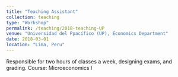 ```yaml
---
title: "Teaching Assistant"
collection: teaching
type: "Workshop"
permalink: /teaching/2018-teaching-UP
venue: "Universidad del Ppacífico (UP), Economics Department"
date: 2018-03-01
location: "Lima, Peru"
---
```


Responsible for two hours of classes a week, designing exams, and grading.
Course: Microeconomics I

